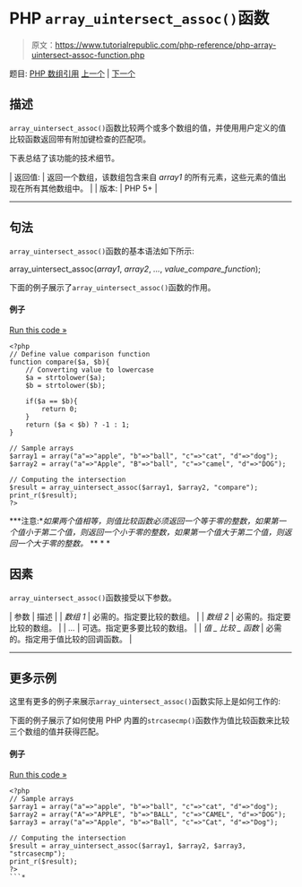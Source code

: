 # PHP `array_uintersect_assoc()`函数

> 原文：<https://www.tutorialrepublic.com/php-reference/php-array-uintersect-assoc-function.php>

题目: [PHP 数组引用](php-array-functions.php) [上一个](php-array-uintersect-function.php) | [下一个](php-array-uintersect-uassoc-function.php)

## 描述

`array_uintersect_assoc()`函数比较两个或多个数组的值，并使用用户定义的值比较函数返回带有附加键检查的匹配项。

下表总结了该功能的技术细节。

| 返回值: | 返回一个数组，该数组包含来自 *array1* 的所有元素，这些元素的值出现在所有其他数组中。 |
| 版本: | PHP 5+ |

* * *

## 句法

`array_uintersect_assoc()`函数的基本语法如下所示:

array_uintersect_assoc(*array1*, *array2*, *...*, *value_compare_function*);

下面的例子展示了`array_uintersect_assoc()`函数的作用。

#### 例子

[Run this code »](../codelab.php?topic=php&file=intersection-of-two-arrays-with-key-check-using-value-comparison-function "Run this code to view the output")

```
<?php
// Define value comparison function
function compare($a, $b){
    // Converting value to lowercase
    $a = strtolower($a);
    $b = strtolower($b);

    if($a == $b){
        return 0;
    }
    return ($a < $b) ? -1 : 1;
}

// Sample arrays
$array1 = array("a"=>"apple", "b"=>"ball", "c"=>"cat", "d"=>"dog");
$array2 = array("a"=>"Apple", "B"=>"ball", "c"=>"camel", "d"=>"DOG");

// Computing the intersection
$result = array_uintersect_assoc($array1, $array2, "compare");
print_r($result);
?>
```

 ***注意:**如果两个值相等，则值比较函数必须返回一个等于零的整数，如果第一个值小于第二个值，则返回一个小于零的整数，如果第一个值大于第二个值，则返回一个大于零的整数。*  ** * *

## 因素

`array_uintersect_assoc()`函数接受以下参数。

| 参数 | 描述 |
| *数组 1* | 必需的。指定要比较的数组。 |
| *数组 2* | 必需的。指定要比较的数组。 |
| *...* | 可选。指定更多要比较的数组。 |
| *值 _ 比较 _ 函数* | 必需的。指定用于值比较的回调函数。 |

* * *

## 更多示例

这里有更多的例子来展示`array_uintersect_assoc()`函数实际上是如何工作的:

下面的例子展示了如何使用 PHP 内置的`strcasecmp()`函数作为值比较函数来比较三个数组的值并获得匹配。

#### 例子

[Run this code »](../codelab.php?topic=php&file=intersection-of-three-arrays-with-key-check-using-value-comparison-function "Run this code to view the output")

```
<?php
// Sample arrays
$array1 = array("a"=>"apple", "b"=>"ball", "c"=>"cat", "d"=>"dog");
$array2 = array("A"=>"APPLE", "b"=>"BALL", "c"=>"CAMEL", "d"=>"DOG");
$array3 = array("a"=>"Apple", "b"=>"Ball", "c"=>"Cat", "d"=>"Dog");

// Computing the intersection
$result = array_uintersect_assoc($array1, $array2, $array3, "strcasecmp");
print_r($result);
?>
```*